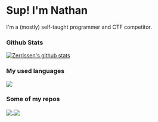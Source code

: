 # Sup! I'm Nathan
I'm a (mostly) self-taught programmer and CTF competitor.

### Github Stats
<a href="https://github.com/anuraghazra/github-readme-stats"><img align="center" src="https://github-readme-stats.vercel.app/api?username=zerrissen&theme=material-palenight&count_private=true&show_icons=true" alt="Zerrissen's github stats" /></a>
<br/>

### My used languages
<a href="https://github.com/anuraghazra/github-readme-stats"><img align="center" src="https://github-readme-stats.vercel.app/api/top-langs/?username=zerrissen&theme=material-palenight" /></a>
<br/>

### Some of my repos
<a href="https://github.com/zerrissen/nerdkit">
  <img align="center" src="https://github-readme-stats.vercel.app/api/pin/?username=zerrissen&repo=nerdkit&theme=material-palenight&show-owner" />
</a>
<a href="https://github.com/anuraghazra/anuraghazra.github.io">
  <img align="center" src="https://github-readme-stats.vercel.app/api/pin/?username=zerrissen&repo=pdq-scraper&theme=material-palenight&show-owner" />
</a>

<!--
**Zerrissen/zerrissen** is a ✨ _special_ ✨ repository because its `README.md` (this file) appears on your GitHub profile.

Here are some ideas to get you started:

- 🔭 I’m currently working on ...
- 🌱 I’m currently learning ...
- 👯 I’m looking to collaborate on ...
- 🤔 I’m looking for help with ...
- 💬 Ask me about ...
- 📫 How to reach me: ...
- 😄 Pronouns: ...
- ⚡ Fun fact: ...
-->
